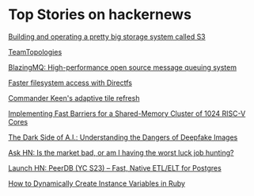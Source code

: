 # Top Stories on hackernews <br />
[Building and operating a pretty big storage system called S3](https://www.allthingsdistributed.com/2023/07/building-and-operating-a-pretty-big-storage-system.html)

[TeamTopologies](https://martinfowler.com/bliki/TeamTopologies.html)

[BlazingMQ: High-performance open source message queuing system](https://bloomberg.github.io/blazingmq/)

[Faster filesystem access with Directfs](https://gvisor.dev/blog/2023/06/27/directfs/)

[Commander Keen's adaptive tile refresh](https://fabiensanglard.net/ega/)

[Implementing Fast Barriers for a Shared-Memory Cluster of 1024 RISC-V Cores](https://semiengineering.com/implementing-fast-barriers-for-a-shared-memory-cluster-of-1024-risc-v-cores/)

[The Dark Side of A.I.: Understanding the Dangers of Deepfake Images](https://blog.theabhishek.dev/the-dark-side-of-ai-understanding-the-dangers-of-deepfake-images)

[Ask HN: Is the market bad, or am I having the worst luck job hunting?]()

[Launch HN: PeerDB (YC S23) – Fast, Native ETL/ELT for Postgres]()

[How to Dynamically Create Instance Variables in Ruby](https://www.akshaykhot.com/dynamically-create-instance-variables-ruby/)
